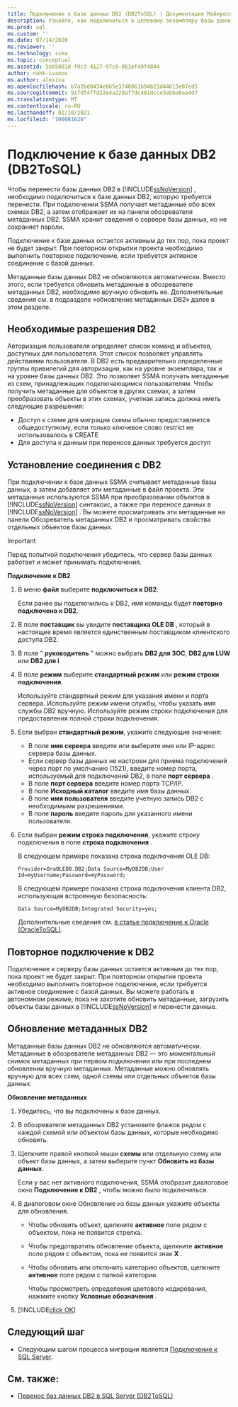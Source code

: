 ```yaml
---
title: Подключение к базе данных DB2 (DB2ToSQL) | Документация Майкрософт
description: Узнайте, как подключиться к целевому экземпляру базы данных DB2 для переноса баз данных DB2. SSMA получает метаданные обо всех схемах DB2.
ms.prod: sql
ms.custom: ''
ms.date: 07/14/2020
ms.reviewer: ''
ms.technology: ssma
ms.topic: conceptual
ms.assetid: 5eb5801d-f0c3-4127-97c0-0b1ef49f4844
author: nahk-ivanov
ms.author: alexiva
ms.openlocfilehash: b7a2bd0434e865e3748861b94b21d44615e07ed5
ms.sourcegitcommit: 917df4ffd22e4a229af7dc481dcce3ebba0aa4d7
ms.translationtype: MT
ms.contentlocale: ru-RU
ms.lasthandoff: 02/10/2021
ms.locfileid: "100081626"
---
```

# <a name="connecting-to-db2-database-db2tosql"></a>Подключение к базе данных DB2 (DB2ToSQL)

Чтобы перенести базы данных DB2 в [!INCLUDE[ssNoVersion](../../includes/ssnoversion-md.md)] , необходимо подключиться к базе данных DB2, которую требуется перенести. При подключении SSMA получает метаданные обо всех схемах DB2, а затем отображает их на панели обозревателя метаданных DB2. SSMA хранит сведения о сервере базы данных, но не сохраняет пароли.

Подключение к базе данных остается активным до тех пор, пока проект не будет закрыт. При повторном открытии проекта необходимо выполнить повторное подключение, если требуется активное соединение с базой данных.

Метаданные базы данных DB2 не обновляются автоматически. Вместо этого, если требуется обновить метаданные в обозревателе метаданных DB2, необходимо вручную обновить ее. Дополнительные сведения см. в подразделе «обновление метаданных DB2» далее в этом разделе.

## <a name="required-db2-permissions"></a>Необходимые разрешения DB2

Авторизация пользователя определяет список команд и объектов, доступных для пользователя. Этот список позволяет управлять действиями пользователя. В DB2 есть предварительно определенные группы привилегий для авторизации, как на уровне экземпляра, так и на уровне базы данных DB2. Это позволяет SSMA получать метаданные из схем, принадлежащих подключающимся пользователям. Чтобы получить метаданные для объектов в других схемах, а затем преобразовать объекты в этих схемах, учетная запись должна иметь следующие разрешения:

- Доступ к схеме для миграции схемы обычно предоставляется общедоступному, если только ключевое слово restrict не использовалось в CREATE
- Для доступа к данным при переносе данных требуется доступ

## <a name="establishing-a-connection-to-db2"></a>Установление соединения с DB2

При подключении к базе данных SSMA считывает метаданные базы данных, а затем добавляет эти метаданные в файл проекта. Эти метаданные используются SSMA при преобразовании объектов в [!INCLUDE[ssNoVersion](../../includes/ssnoversion-md.md)] синтаксис, а также при переносе данных в [!INCLUDE[ssNoVersion](../../includes/ssnoversion-md.md)] . Вы можете просматривать эти метаданные на панели Обозреватель метаданных DB2 и просматривать свойства отдельных объектов базы данных.  

> [!IMPORTANT]
> Перед попыткой подключения убедитесь, что сервер базы данных работает и может принимать подключения.

**Подключение к DB2**

1. В меню **файл** выберите **подключиться к DB2**.

   Если ранее вы подключились к DB2, имя команды будет **повторно подключено к DB2**.

2. В поле **поставщик** вы увидите **поставщика OLE DB** , который в настоящее время является единственным поставщиком клиентского доступа DB2.

3. В поле " **руководитель** " можно выбрать **DB2 для ЗОС**, **DB2 для LUW** или **DB2 для i**

4. В поле **режим** выберите **стандартный режим** или **режим строки подключения**.

   Используйте стандартный режим для указания имени и порта сервера. Используйте режим имени службы, чтобы указать имя службы DB2 вручную. Используйте режим строки подключения для предоставления полной строки подключения.

5. Если выбран **стандартный режим**, укажите следующие значения:

   - В поле **имя сервера** введите или выберите имя или IP-адрес сервера базы данных.
   - Если сервер базы данных не настроен для приема подключений через порт по умолчанию (1521), введите номер порта, используемый для подключений DB2, в поле **порт сервера** .
   - В поле **порт сервера** введите номер порта TCP/IP.
   - В поле **Исходный каталог** введите имя базы данных.
   - В поле **имя пользователя** введите учетную запись DB2 с необходимыми разрешениями.
   - В поле **пароль** введите пароль для указанного имени пользователя.

6. Если выбран **режим строка подключения**, укажите строку подключения в поле **строка подключения** .

   В следующем примере показана строка подключения OLE DB:

   `Provider=OraOLEDB.DB2;Data Source=MyDB2DB;User Id=myUsername;Password=myPassword;`

   В следующем примере показана строка подключения клиента DB2, использующая встроенную безопасность:
  
   `Data Source=MyDB2DB;Integrated Security=yes;`

   Дополнительные сведения см. [в статье подключение к Oracle &#40;OracleToSQL&#41;](../../ssma/oracle/connect-to-oracle-oracletosql.md).
  
## <a name="reconnecting-to-db2"></a>Повторное подключение к DB2

Подключение к серверу базы данных остается активным до тех пор, пока проект не будет закрыт. При повторном открытии проекта необходимо выполнить повторное подключение, если требуется активное соединение с базой данных. Вы можете работать в автономном режиме, пока не захотите обновить метаданные, загрузить объекты базы данных в [!INCLUDE[ssNoVersion](../../includes/ssnoversion-md.md)] и перенести данные.

## <a name="refreshing-db2-metadata"></a>Обновление метаданных DB2

Метаданные базы данных DB2 не обновляются автоматически. Метаданные в обозревателе метаданных DB2 — это моментальный снимок метаданных при первом подключении или при последнем обновлении вручную метаданных. Метаданные можно обновлять вручную для всех схем, одной схемы или отдельных объектов базы данных.

**Обновление метаданных**

1. Убедитесь, что вы подключены к базе данных.
2. В обозревателе метаданных DB2 установите флажок рядом с каждой схемой или объектом базы данных, которые необходимо обновить.
3. Щелкните правой кнопкой мыши **схемы** или отдельную схему или объект базы данных, а затем выберите пункт **Обновить из базы данных**.

   Если у вас нет активного подключения, SSMA отобразит диалоговое окно **Подключение к DB2** , чтобы можно было подключиться.
  
4. В диалоговом окне Обновление из базы данных укажите объекты для обновления.
   - Чтобы обновить объект, щелкните **активное** поле рядом с объектом, пока не появится стрелка.
   - Чтобы предотвратить обновление объекта, щелкните **активное** поле рядом с объектом, пока не появится знак **X** .
   - Чтобы обновить или отклонить категорию объектов, щелкните **активное** поле рядом с папкой категории.

     Чтобы просмотреть определения цветового кодирования, нажмите кнопку **Условные обозначения** .

5. [!INCLUDE[click OK](../../includes/clickok-md.md)]

## <a name="next-step"></a>Следующий шаг

- Следующим шагом процесса миграции является [Подключение к SQL Server](./connecting-to-sql-server-db2tosql.md).

## <a name="see-also"></a>См. также:

- [Перенос баз данных DB2 в SQL Server &#40;DB2ToSQL&#41;](../../ssma/db2/migrating-db2-databases-to-sql-server-db2tosql.md)